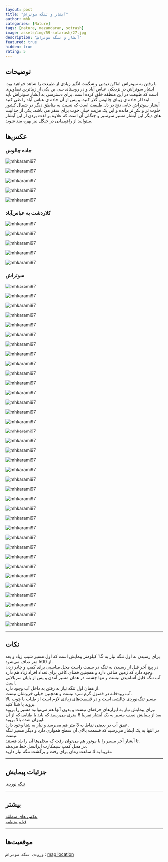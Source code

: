 ```yaml
---
layout: post
title: "آبشار و تنگه سوتراش"
author: mhk
categories: [Nature]
tags: [nature, mazandaran, sotrash]
image: assets/img/59-sotarash/27.jpg
description: "آبشار و تنگه سوتراش"
featured: true
hidden: true
rating: 5
---
```


## توضیحات
با رفتن به سوتراش اماکن دیدنی و شگفت انگیز زیادی از طبیعت را شاهد خواهید بود. آبشار سوتراش در نزدیکی عباس آباد و در روستای سی بن یکی از زیباترین تصاویری است که طبیعت در این منطقه خلق کرده است. برای دسترسی به آبشار سوتراش باید ابتدا از جاده ی زیبای چالوس گذر کنید، و پس از آن جاده ی عباس آباد را طی کنید.  
آبشار سوتراش جایی دنج در دل طبیعت است که نسبت به مناطق دیگر در شمال کشور خلوت تر و بکر تر مانده و این یک مزیت خیلی خوب برای سفر می باشد. یکی از جذابیت های دیگر این آبشار مسیر سرسبز و جنگلی آن است که علاوه بر لذت بردن از این آبشار میتوانید از راهپیمایی در جنگل نیز بهره مند شوید.

## عکس‌ها

### جاده چالوس
![mhkarami97](/assets/img/59-sotarash/01.jpg)  

![mhkarami97](/assets/img/59-sotarash/02.jpg)  

![mhkarami97](/assets/img/59-sotarash/03.jpg)  

![mhkarami97](/assets/img/59-sotarash/04.jpg)  

![mhkarami97](/assets/img/59-sotarash/05.jpg)  

### کلاردشت به عباس‌آباد
![mhkarami97](/assets/img/59-sotarash/06.jpg)  

![mhkarami97](/assets/img/59-sotarash/07.jpg)  

![mhkarami97](/assets/img/59-sotarash/08.jpg)  

![mhkarami97](/assets/img/59-sotarash/09.jpg)  

![mhkarami97](/assets/img/59-sotarash/10.jpg)  

### سوتراش
![mhkarami97](/assets/img/59-sotarash/11.jpg)  

![mhkarami97](/assets/img/59-sotarash/12.jpg)  

![mhkarami97](/assets/img/59-sotarash/13.jpg)  

![mhkarami97](/assets/img/59-sotarash/14.jpg)  

![mhkarami97](/assets/img/59-sotarash/15.jpg)  

![mhkarami97](/assets/img/59-sotarash/16.jpg)  

![mhkarami97](/assets/img/59-sotarash/17.jpg)  

![mhkarami97](/assets/img/59-sotarash/18.jpg)  

![mhkarami97](/assets/img/59-sotarash/19.jpg)  

![mhkarami97](/assets/img/59-sotarash/20.jpg)  

![mhkarami97](/assets/img/59-sotarash/21.jpg)  

![mhkarami97](/assets/img/59-sotarash/22.jpg)  

![mhkarami97](/assets/img/59-sotarash/23.jpg)  

![mhkarami97](/assets/img/59-sotarash/24.jpg)  

![mhkarami97](/assets/img/59-sotarash/25.jpg)  

![mhkarami97](/assets/img/59-sotarash/26.jpg)  

![mhkarami97](/assets/img/59-sotarash/27.jpg)  

![mhkarami97](/assets/img/59-sotarash/28.jpg)  

![mhkarami97](/assets/img/59-sotarash/29.jpg)  

![mhkarami97](/assets/img/59-sotarash/30.jpg)  

![mhkarami97](/assets/img/59-sotarash/31.jpg)  

![mhkarami97](/assets/img/59-sotarash/32.jpg)  

![mhkarami97](/assets/img/59-sotarash/33.jpg)  

![mhkarami97](/assets/img/59-sotarash/34.jpg)  

![mhkarami97](/assets/img/59-sotarash/35.jpg)  

![mhkarami97](/assets/img/59-sotarash/36.jpg)  

![mhkarami97](/assets/img/59-sotarash/37.jpg)  

![mhkarami97](/assets/img/59-sotarash/38.jpg)  

![mhkarami97](/assets/img/59-sotarash/39.jpg)  

![mhkarami97](/assets/img/59-sotarash/40.jpg)  

![mhkarami97](/assets/img/59-sotarash/41.jpg)  

![mhkarami97](/assets/img/59-sotarash/42.jpg)  

![mhkarami97](/assets/img/59-sotarash/43.jpg)  

![mhkarami97](/assets/img/59-sotarash/44.jpg)  

![mhkarami97](/assets/img/59-sotarash/45.jpg)  

![mhkarami97](/assets/img/59-sotarash/46.jpg)  

---

## نکات
برای رسیدن به اول تنگه نیاز به 1.5 کیلومتر پیمایش است که اول مسیر شیب زیاد و بعد از 500 متر صاف می‌شود.  
در پیچ آخر قبل از رسیدن به تنگه در سمت راست محل مناسبی برای کمپ و چادر زدن وجود دارد که زمین صافی دارد و همچنین فضای کافی برای تعداد افراد زیاد هم دارد.  
آب تنگه قابل آشامیدن نیست و تنها چشمه در همان مسیر آمدن و پس از پایان سربالایی است.  
از همان اول تنگه نیاز به رفتن به داخل آب وجود دارد.  
آب رودخانه در فصول گرم سرد نیست و همچنین خیلی خروشان نیست.  
مسیر تنگه‌نوردی چالشی است و در قسمت‌های زیادی لازم است از طناب یا چوب بالا بروید یا شنا کنید.  
برای پیمایش نیاز به ابزارهای حرفه‌ای نیست و بدون آنها هم می‌توانید مسیر را بروید.  
بعد از پیمایش نصف مسیر به یک آبشار تقریبا 6 متری می‌رسید که باید با طنابی که از آن آویزان شده بالا بروید.  
عمق آب در بعضی نقاط به 3 متر هم می‌رسد و نیاز به شنا وجود دارد.  
در انتها به یک آبشار می‌رسید که قسمت بالای آن سطح همواری دارد و دیگر مسیر تنگه نیست.  
تا آبشار آخر مسیر را با موتور هم می‌توان رفت که محلی‌ها آن را بلد هستند.  
در محل کمپ سیمکارت ایرانسل خط می‌دهد.  
تقریبا به 4 ساعت زمان برای رفت و برگشت تنگه نیاز دارید.  

---

## جزئیات پیمایش
[تنگه نوردی](/assets/img/59-sotarash/47.jpg)  

---

## بیشتر
[عکس های منطقه]()  
[فیلم منطقه]()  

---

## موقعیت‌ها
`ورودی تنگه سوتراش` : [map location](https://www.google.com/maps/place/%D8%A2%D8%A8%D8%B4%D8%A7%D8%B1+%D8%B3%D9%88%D8%AA%D8%B1%D8%A7%D8%B4%E2%80%AD/@36.6727476,51.0662393,939m/data=!3m1!1e3!4m12!1m6!3m5!1s0x0:0x1ec4591ff8ab419f!2z2KfZgtin2YXYqtqv2KfZhyDYqNmI2YUg2q_Ysdiv24wg2qnZhNio2Ycg2LPZiNiq2LHYp9i0!8m2!3d36.6832077!4d51.0551226!3m4!1s0x0:0x9220cf8782a647da!8m2!3d36.674519!4d51.060307)  